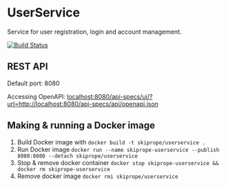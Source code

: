 # UserService
Service for user registration, login and account management.

[![Build Status](https://travis-ci.org/Kolebnica/UserService.svg?branch=master)](https://travis-ci.org/Kolebnica/UserService)

## REST API

Default port: 8080

Accessing OpenAPI: [localhost:8080/api-specs/ui/?url=http://localhost:8080/api-specs/api/openapi.json](localhost:8080/api-specs/ui/?url=http://localhost:8080/api-specs/api/openapi.json)

## Making & running a Docker image

1. Build Docker image with `docker build -t skiprope/userservice . `
2. Run Docker image `docker run --name skiprope-userservice --publish 8080:8080 --detach skiprope/userservice`
3. Stop & remove docker container `docker stop skiprope-userservice && docker rm skiprope-userservice`
4. Remove docker image `docker rmi skiprope/userservice`
